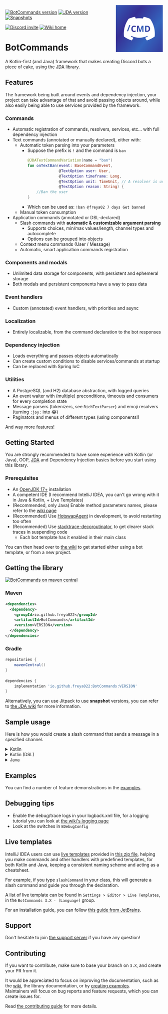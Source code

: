 [bc-maven-central-shield]: https://img.shields.io/maven-central/v/io.github.freya022/BotCommands?versionPrefix=3
[bc-maven-central-link]: https://mvnrepository.com/artifact/io.github.freya022/BotCommands/latest
[bc-jitpack-shield]: https://img.shields.io/badge/Snapshots-JitPack-blue
[bc-jitpack-link]: https://jitpack.io/#freya022/BotCommands
[bc-releases]: #getting-the-library
[jda-version]: https://img.shields.io/badge/JDA%20Version-5.0.0--beta.22+-important
[jda-releases]: https://github.com/discord-jda/JDA/releases
[discord-shield]: https://discord.com/api/guilds/848502702731165738/embed.png?style=shield
[discord-invite]: https://discord.gg/frpCcQfvTz
[javadocs-shield]: https://img.shields.io/badge/Javadocs-Overview-blue
[javadocs-link]: https://freya022.github.io/BotCommands/docs/allclasses-index.html
[wiki-shield]: https://img.shields.io/badge/Wiki-Home-blue
[wiki-link]: https://freya022.github.io/BotCommands/3.X

<img align="right" src="assets/logo.svg" height="150" alt="BotCommands logo">

[![BotCommands version][bc-maven-central-shield]][bc-releases]
[![JDA version][jda-version]][jda-releases]
[![Snapshots][bc-jitpack-shield]][bc-jitpack-link]

[![Discord invite][discord-shield]][discord-invite]
[![Wiki home][wiki-shield]][wiki-link]

[//]: # (TODO enable back when KDocs are published)
[//]: # ([![Javadocs overview][javadocs-shield]][javadocs-link])

# BotCommands
A Kotlin-first (and Java) framework that makes creating Discord bots a piece of cake,
using the [JDA](https://github.com/discord-jda/JDA) library.

## Features
The framework being built around events and dependency injection,
your project can take advantage of that and avoid passing objects around, 
while also easily being able to use services provided by the framework. 

### Commands
* Automatic registration of commands, resolvers, services, etc... with full dependency injection
* Text commands (annotated or manually declared), either with:
  * Automatic token parsing into your parameters
    * Suppose the prefix is `!` and the command is `ban`
      ```kt
      @JDATextCommandVariation(name = "ban")
      fun onTextBan(event: BaseCommandEvent,
                    @TextOption user: User,
                    @TextOption timeframe: Long,
                    @TextOption unit: TimeUnit, // A resolver is used here
                    @TextOption reason: String) {
          //Ban the user
      }
      ```
    * Which can be used as: `!ban @freya02 7 days Get banned`
  * Manual token consumption
* Application commands (annotated or DSL-declared)
  * Slash commands with **automatic & customizable argument parsing**
    * Supports choices, min/max values/length, channel types and autocomplete
    * Options can be grouped into objects
  * Context menu commands (User / Message)
  * Automatic, smart application commands registration

### Components and modals
* Unlimited data storage for components, with persistent and ephemeral storage
* Both modals and persistent components have a way to pass data

### Event handlers
* Custom (annotated) event handlers, with priorities and async

### Localization
* Entirely localizable, from the command declaration to the bot responses

### Dependency injection
* Loads everything and passes objects automatically
* Can create custom conditions to disable services/commands at startup
* Can be replaced with Spring IoC

### Utilities
  * A PostgreSQL (and H2) database abstraction, with logged queries
  * An event waiter with (multiple) preconditions, timeouts and consumers for every completion state
  * Message parsers (tokenizers, see `RichTextParser`) and emoji resolvers (turning `:joy:` into 😂)
  * Paginators and menus of different types (using components!)

And way more features!

## Getting Started
You are strongly recommended to have some experience with Kotlin (or Java),
OOP, [JDA](https://github.com/discord-jda/JDA) and Dependency Injection basics before you start using this library.

### Prerequisites
* An [OpenJDK 17+](https://adoptium.net/temurin/releases/?version=21) installation
* A competent IDE (I recommend IntelliJ IDEA, you can't go wrong with it in Java & Kotlin, + Live Templates)
* (Recommended, only Java) Enable method parameters names, please refer to the [wiki page](https://freya022.github.io/BotCommands/3.X/using-commands/Inferred-option-names/)
* (Recommended) Use [HotswapAgent](https://github.com/HotswapProjects/HotswapAgent) in development, to avoid restarting too often
* (Recommended) Use [stacktrace-decoroutinator](https://github.com/Anamorphosee/stacktrace-decoroutinator), to get clearer stack traces in suspending code
  * Each bot template has it enabled in their main class

You can then head over to [the wiki](https://freya022.github.io/BotCommands/3.X/setup/getting-started/) 
to get started either using a bot template, or from a new project.

## Getting the library
[![BotCommands on maven central][bc-maven-central-shield] ][bc-maven-central-link]
### Maven
```xml
<dependencies>
  <dependency>
    <groupId>io.github.freya022</groupId>
    <artifactId>BotCommands</artifactId>
    <version>VERSION</version>
  </dependency>
</dependencies>
```

### Gradle
```gradle
repositories {
    mavenCentral()
}

dependencies {
    implementation 'io.github.freya022:BotCommands:VERSION'
}
```

Alternatively, you can use Jitpack to use **snapshot** versions, 
you can refer to [the JDA wiki](https://jda.wiki/using-jda/using-new-features/) for more information.

## Sample usage
Here is how you would create a slash command that sends a message in a specified channel.
<details>
<summary>Kotlin</summary>

```kt
@Command
@RequiresComponents // Disables the command if components are not enabled
class SlashSay(private val buttons: Buttons) : ApplicationCommand() {
    @JDASlashCommand(name = "say", description = "Sends a message in a channel")
    suspend fun onSlashSay(
        event: GuildSlashEvent,
        @SlashOption(description = "Channel to send the message in") channel: TextChannel,
        @SlashOption(description = "What to say") content: String
    ) {
        event.reply_("Done!", ephemeral = true)
            .deleteDelayed(event.hook, 5.seconds)
            .queue()
        channel.sendMessage(content)
            .addActionRow(buttons.danger(EmojiUtils.resolveJDAEmoji("wastebasket")).ephemeral {
                bindTo { buttonEvent ->
                    buttonEvent.deferEdit().queue()
                    buttonEvent.hook.deleteOriginal().await()
                }
            })
            .await()
    }
}
```
</details>

<details>
<summary>Kotlin (DSL)</summary>

```kt
@Command
@RequiresComponents // Disables the command if components are not enabled
class SlashSay(private val buttons: Buttons) : GlobalApplicationCommandProvider {
    suspend fun onSlashSay(event: GuildSlashEvent, channel: TextChannel, content: String) {
        event.reply_("Done!", ephemeral = true)
            .deleteDelayed(event.hook, 5.seconds)
            .queue()
        channel.sendMessage(content)
            .addActionRow(buttons.danger(EmojiUtils.resolveJDAEmoji("wastebasket")).ephemeral {
                bindTo { buttonEvent ->
                    buttonEvent.deferEdit().queue()
                    buttonEvent.hook.deleteOriginal().await()
                }
            })
            .await()
    }

    override fun declareGlobalApplicationCommands(manager: GlobalApplicationCommandManager) {
        manager.slashCommand("say", function = ::onSlashSay) {
            description = "Sends a message in a channel"

            option("channel") {
                description = "Channel to send the message in"
            }

            option("content") {
                description = "What to say"
            }
        }
    }
}
```
</details>

<details>
<summary>Java</summary>

```java
@Command
@RequiresComponents // Disables the command if components are not enabled
public class SlashSay extends ApplicationCommand {
    private final Buttons buttons;
  
    public SlashSay(Buttons buttons) {
        this.buttons = buttons;
    }

    @JDASlashCommand(name = "say", description = "Sends a message in a channel")
    public void onSlashSay(
            GuildSlashEvent event,
            @SlashOption(description = "Channel to send the message in") TextChannel channel,
            @SlashOption(description = "What to say") String content
    ) {
        event.reply("Done!")
                .setEphemeral(true)
                .delay(Duration.ofSeconds(5))
                .flatMap(InteractionHook::deleteOriginal)
                .queue();

        final Button deleteButton = buttons.danger(EmojiUtils.resolveJDAEmoji("wastebasket")).ephemeral()
                .bindTo(buttonEvent -> {
                    buttonEvent.deferEdit().queue();
                    buttonEvent.getHook().deleteOriginal().queue();
                })
                .build();
        channel.sendMessage(content)
                .addActionRow(deleteButton)
                .queue();
    }
}
```
</details>

## Examples

You can find a number of feature demonstrations in the [examples](src/examples).

## Debugging tips

- Enable the debug/trace logs in your logback.xml file, for a logging tutorial you can look at [the wiki's logging page](https://freya022.github.io/BotCommands/3.X/setup/logging/)
- Look at the switches in `BDebugConfig`

## Live templates

IntelliJ IDEA users can use [live templates](https://www.jetbrains.com/help/idea/using-live-templates.html) provided in [this zip file](BotCommands%203.X%20Live%20Templates.zip),
helping you make commands and other handlers with predefined templates, for both Kotlin and Java, 
keeping a consistent naming scheme and acting as a cheatsheet.

For example, if you type `slashCommand` in your class, this will generate a slash command 
and guide you through the declaration.

A list of live template can be found in `Settings > Editor > Live Templates`,
in the `BotCommands 3.X - [Language]` group.

For an installation guide, you can follow [this guide from JetBrains](https://www.jetbrains.com/help/idea/sharing-live-templates.html#import).

## Support

Don't hesitate to join [the support server](https://discord.gg/frpCcQfvTz) if you have any question!

## Contributing
If you want to contribute, make sure to base your branch on `3.X`, and create your PR from it.

It would be appreciated to focus on improving the documentation,
such as the [wiki](wiki), the library documentation, or by [creating examples](src/examples).<br>
Maintainers will focus on bug reports and feature requests, which you can create issues for. 

Read [the contributing guide](.github/CONTRIBUTING.md) for more details.
